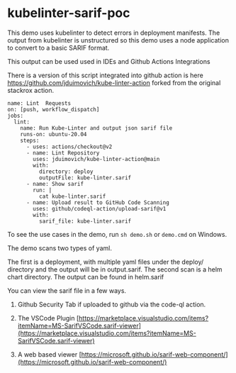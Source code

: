 # kubelinter-sarif-poc

This demo uses kubelinter to detect errors in deployment manifests.
The output from kubelinter is unstructured so this demo uses a node application to convert to a basic SARIF format.

This output can be used used in IDEs and Github Actions Integrations 

There is a version of this script integrated into github action is here https://github.com/jduimovich/kube-linter-action forked from the original stackrox action. 

```
name: Lint  Requests    
on: [push, workflow_dispatch]
jobs:    
  lint:
    name: Run Kube-Linter and output json sarif file
    runs-on: ubuntu-20.04 
    steps:
      - uses: actions/checkout@v2
      - name: Lint Repository 
        uses: jduimovich/kube-linter-action@main
        with:
          directory: deploy    
          outputFile: kube-linter.sarif
      - name: Show sarif
        run: |  
          cat kube-linter.sarif
      - name: Upload result to GitHub Code Scanning
        uses: github/codeql-action/upload-sarif@v1
        with:
          sarif_file: kube-linter.sarif
```

To see the use cases in the demo, run `sh demo.sh` or `demo.cmd` on Windows.

The demo scans two types of yaml.

The first is a deployment, with multiple yaml files under the deploy/ directory and the output will be in output.sarif.
The second scan is a helm chart directory. The output can be found in helm.sarif 

You can view the sarif file in a few ways. 

1. Github Security Tab if uploaded to github via the code-ql action. 

2. The VSCode Plugin [https://marketplace.visualstudio.com/items?itemName=MS-SarifVSCode.sarif-viewer](https://marketplace.visualstudio.com/items?itemName=MS-SarifVSCode.sarif-viewer)

3. A web based viewer  [https://microsoft.github.io/sarif-web-component/](https://microsoft.github.io/sarif-web-component/)
